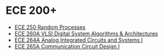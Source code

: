 # ECE 200+
  * [ECE 250 Random Processes](/Department/ECE/ECE200+/ECE250.md)
  * [ECE 260A VLSI Digital System Algorithms & Architectures](/Department/ECE/ECE200+/ECE260A.md)
  * [ECE 264A Analog Integrated Circuits and Systems I](/Department/ECE/ECE200+/ECE264A.md)
  * [ECE 265A Communication Circuit Design I ](/Department/ECE/ECE200+/ECE265A.md)
